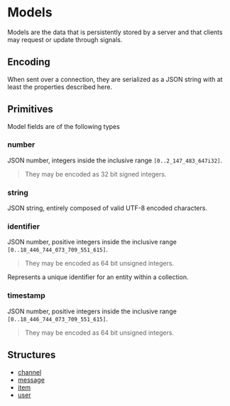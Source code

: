 # Models

Models are the data that is persistently stored by a server and that clients may request or update through signals.

## Encoding

When sent over a connection, they are serialized as a JSON string with at least the properties described here.

## Primitives

Model fields are of the following types

### number
JSON number, integers inside the inclusive range `[0..2_147_483_647i32]`.
> They may be encoded as 32 bit signed integers.

### string
JSON string, entirely composed of valid UTF-8 encoded characters.

### identifier
JSON number, positive integers inside the inclusive range `[0..18_446_744_073_709_551_615]`.
> They may be encoded as 64 bit unsigned integers.

Represents a unique identifier for an entity within a collection.

### timestamp
JSON number, positive integers inside the inclusive range `[0..18_446_744_073_709_551_615]`.
> They may be encoded as 64 bit unsigned integers.

## Structures
- [channel](./models/channel.md)
- [message](./models/message.md)
- [item](./models/item.md)
- [user](./models/user.md)
